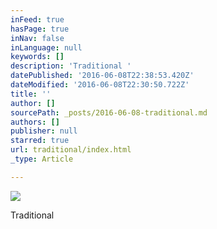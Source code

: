 ```yaml
---
inFeed: true
hasPage: true
inNav: false
inLanguage: null
keywords: []
description: 'Traditional '
datePublished: '2016-06-08T22:38:53.420Z'
dateModified: '2016-06-08T22:30:50.722Z'
title: ''
author: []
sourcePath: _posts/2016-06-08-traditional.md
authors: []
publisher: null
starred: true
url: traditional/index.html
_type: Article

---
```

![](https://the-grid-user-content.s3-us-west-2.amazonaws.com/3db42b04-c63c-4f06-a0de-c3327c46ec8b.jpg)

Traditional